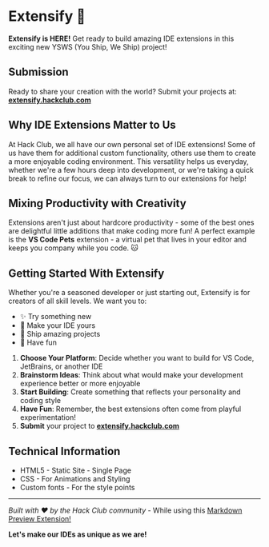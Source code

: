 # Extensify 🚀

**Extensify is HERE!** Get ready to build amazing IDE extensions in this exciting new YSWS (You Ship, We Ship) project!

## Submission

Ready to share your creation with the world? Submit your projects at:
**[extensify.hackclub.com](https://extensify.hackclub.com)**

## Why IDE Extensions Matter to Us

At Hack Club, we all have our own personal set of IDE extensions! Some of us have them for additional custom functionality, others use them to create a more enjoyable coding environment. This versatility helps us everyday, whether we're a few hours deep into development, or we're taking a quick break to refine our focus, we can always turn to our extensions for help!

## Mixing Productivity with Creativity

Extensions aren't just about hardcore productivity - some of the best ones are delightful little additions that make coding more fun! A perfect example is the **VS Code Pets** extension - a virtual pet that lives in your editor and keeps you company while you code. 🐱



## Getting Started With Extensify

Whether you're a seasoned developer or just starting out, Extensify is for creators of all skill levels. We want you to:

- ✨ Try something new
- 🎨 Make your IDE yours
- 🚀 Ship amazing projects
- 🎉 Have fun

1. **Choose Your Platform**: Decide whether you want to build for VS Code, JetBrains, or another IDE
2. **Brainstorm Ideas**: Think about what would make your development experience better or more enjoyable
3. **Start Building**: Create something that reflects your personality and coding style
4. **Have Fun**: Remember, the best extensions often come from playful experimentation!
5. **Submit** your project to **[extensify.hackclub.com](https://extensify.hackclub.com)**

## Technical Information

- HTML5 - Static Site - Single Page
- CSS - For Animations and Styling
- Custom fonts - For the style points

-----

*Built with ❤️ by the Hack Club community* - While using this [Markdown Preview Extension!](https://marketplace.visualstudio.com/items?itemName=shd101wyy.markdown-preview-enhanced)

**Let's make our IDEs as unique as we are!**
